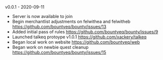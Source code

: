v0.0.1 - 2020-09-11
- Server is now available to join
- Begin merchantlist adjustments on felwithea and felwitheb https://github.com/bountyeq/bounty/issues/13
- Added initial pass of rules https://github.com/bountyeq/bounty/issues/9
- Launched talkeq protoype v1.0.1 https://github.com/xackery/talkeq
- Began local work on website https://github.com/bountyeq/web
- Began work on newbie quest cleanup https://github.com/bountyeq/bounty/issues/15
